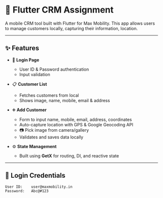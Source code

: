 # 📱 Flutter CRM Assignment

A mobile CRM tool built with Flutter for Max Mobility. This app allows users to manage customers locally, capturing their information, location.

---

## ✨ Features

- 🔐 **Login Page**
  - User ID & Password authentication
  - Input validation

- 📋 **Customer List**
  - Fetches customers from local 
  - Shows image, name, mobile, email & address

- ➕ **Add Customer**
  - Form to input name, mobile, email, address, coordinates
  - Auto-capture location with GPS & Google Geocoding API
  - 📷 Pick image from camera/gallery
  - Validates and saves data locally

- ⚙️ **State Management**
  - Built using **GetX** for routing, DI, and reactive state

---

## 🔑 Login Credentials

```plaintext
User ID:    user@maxmobility.in  
Password:   Abc@#123
